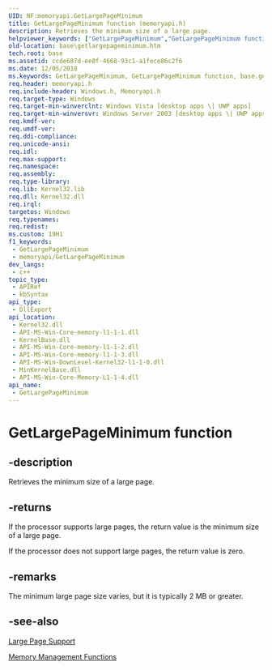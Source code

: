 ```yaml
---
UID: NF:memoryapi.GetLargePageMinimum
title: GetLargePageMinimum function (memoryapi.h)
description: Retrieves the minimum size of a large page.
helpviewer_keywords: ["GetLargePageMinimum","GetLargePageMinimum function","base.getlargepageminimum","winbase/GetLargePageMinimum"]
old-location: base\getlargepageminimum.htm
tech.root: base
ms.assetid: ccde687d-ee8f-4668-93c1-a1fece86c2f6
ms.date: 12/05/2018
ms.keywords: GetLargePageMinimum, GetLargePageMinimum function, base.getlargepageminimum, winbase/GetLargePageMinimum
req.header: memoryapi.h
req.include-header: Windows.h, Memoryapi.h
req.target-type: Windows
req.target-min-winverclnt: Windows Vista [desktop apps \| UWP apps]
req.target-min-winversvr: Windows Server 2003 [desktop apps \| UWP apps]
req.kmdf-ver: 
req.umdf-ver: 
req.ddi-compliance: 
req.unicode-ansi: 
req.idl: 
req.max-support: 
req.namespace: 
req.assembly: 
req.type-library: 
req.lib: Kernel32.lib
req.dll: Kernel32.dll
req.irql: 
targetos: Windows
req.typenames: 
req.redist: 
ms.custom: 19H1
f1_keywords:
 - GetLargePageMinimum
 - memoryapi/GetLargePageMinimum
dev_langs:
 - c++
topic_type:
 - APIRef
 - kbSyntax
api_type:
 - DllExport
api_location:
 - Kernel32.dll
 - API-MS-Win-Core-memory-l1-1-1.dll
 - KernelBase.dll
 - API-MS-Win-Core-memory-l1-1-2.dll
 - API-MS-Win-Core-memory-l1-1-3.dll
 - API-MS-Win-DownLevel-Kernel32-l1-1-0.dll
 - MinKernelBase.dll
 - API-MS-Win-Core-Memory-L1-1-4.dll
api_name:
 - GetLargePageMinimum
---
```


# GetLargePageMinimum function


## -description

Retrieves the minimum size of a large page.



## -returns

If the processor supports large pages, the return value is the minimum size of a large page.

If the processor does not support large pages, the return value is zero.

## -remarks

The minimum large page size varies, but it is typically 2 MB or greater.

## -see-also

<a href="/windows/desktop/Memory/large-page-support">Large Page Support</a>



<a href="/windows/desktop/Memory/memory-management-functions">Memory Management Functions</a>
